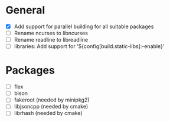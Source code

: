 # General
- [x] Add support for parallel building for all suitable packages
- [ ] Rename ncurses to libncurses
- [ ] Rename readline to libreadline
- [ ] libraries: Add support for '${config[build.static-libs]:-enable}'

# Packages
- [ ] flex
- [ ] bison
- [ ] fakeroot (needed by minipkg2)
- [ ] libjsoncpp (needed by cmake)
- [ ] librhash (needed by cmake)
